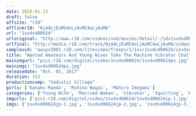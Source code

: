 ```yaml
---
date: 2019-01-13
draft: false
affsite: "r18"
afflinkr18: "NjA4LjEuMS4xLjAuMC4wLjAuMA"
url: "1svdvd00624"
urloriginal: "http://www.r18.com/videos/vod/movies/detail/-/id=1svdvd00624"
urlfinal: "http://media.r18.com/track/NjA4LjEuMS4xLjAuMC4wLjAuMA/videos/vod/movies/detail/-/id=1svdvd00624"
samplevid: "awspv3001.r18.com/litevideo/freepv/1/1sv/1svdvd00624/1svdvd00624_dmb_w.mp4"
title: "Wanted Amateurs And Young Wives Take The Machine Vibrator Challenge! If You Can Avoid Squirting All The Way To The End, You Win 1 Million Yen! If You Lose, It's Punishment Sex!"
mainimgurl: "pics.r18.com/digital/video/1svdvd00624/1svdvd00624ps.jpg"
mainimgs: "1svdvd00624ps.jpg"
releasedate: "Oct. 05, 2017"
duration: 152
productioncomp: "Sadistic Village"
girls: ['Kanako Maeda', 'Mihina Nagai', 'Mahiro Ikegami']
categories: ['Young Wife', 'Married Woman', 'Vibrator', 'Squirting', 'Hi-Def']
imgurls: ['pics.r18.com/digital/video/1svdvd00624/1svdvd00624jp-1.jpg', 'pics.r18.com/digital/video/1svdvd00624/1svdvd00624jp-2.jpg', 'pics.r18.com/digital/video/1svdvd00624/1svdvd00624jp-3.jpg', 'pics.r18.com/digital/video/1svdvd00624/1svdvd00624jp-4.jpg', 'pics.r18.com/digital/video/1svdvd00624/1svdvd00624jp-5.jpg', 'pics.r18.com/digital/video/1svdvd00624/1svdvd00624jp-6.jpg', 'pics.r18.com/digital/video/1svdvd00624/1svdvd00624jp-7.jpg', 'pics.r18.com/digital/video/1svdvd00624/1svdvd00624jp-8.jpg', 'pics.r18.com/digital/video/1svdvd00624/1svdvd00624jp-9.jpg', 'pics.r18.com/digital/video/1svdvd00624/1svdvd00624jp-10.jpg', 'pics.r18.com/digital/video/1svdvd00624/1svdvd00624jp-11.jpg', 'pics.r18.com/digital/video/1svdvd00624/1svdvd00624jp-12.jpg', 'pics.r18.com/digital/video/1svdvd00624/1svdvd00624jp-13.jpg', 'pics.r18.com/digital/video/1svdvd00624/1svdvd00624jp-14.jpg', 'pics.r18.com/digital/video/1svdvd00624/1svdvd00624jp-15.jpg', 'pics.r18.com/digital/video/1svdvd00624/1svdvd00624jp-16.jpg', 'pics.r18.com/digital/video/1svdvd00624/1svdvd00624jp-17.jpg', 'pics.r18.com/digital/video/1svdvd00624/1svdvd00624jp-18.jpg', 'pics.r18.com/digital/video/1svdvd00624/1svdvd00624jp-19.jpg', 'pics.r18.com/digital/video/1svdvd00624/1svdvd00624jp-20.jpg']
imgs: ['1svdvd00624jp-1.jpg', '1svdvd00624jp-2.jpg', '1svdvd00624jp-3.jpg', '1svdvd00624jp-4.jpg', '1svdvd00624jp-5.jpg', '1svdvd00624jp-6.jpg', '1svdvd00624jp-7.jpg', '1svdvd00624jp-8.jpg', '1svdvd00624jp-9.jpg', '1svdvd00624jp-10.jpg', '1svdvd00624jp-11.jpg', '1svdvd00624jp-12.jpg', '1svdvd00624jp-13.jpg', '1svdvd00624jp-14.jpg', '1svdvd00624jp-15.jpg', '1svdvd00624jp-16.jpg', '1svdvd00624jp-17.jpg', '1svdvd00624jp-18.jpg', '1svdvd00624jp-19.jpg', '1svdvd00624jp-20.jpg']
---
```

